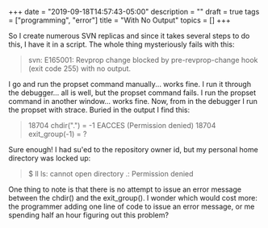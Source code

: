 +++
date = "2019-09-18T14:57:43-05:00"
description = ""
draft = true
tags = ["programming", "error"]
title = "With No Output"
topics = []
+++

So I create numerous SVN replicas and since it takes several steps to do this, I have it in a script.  The whole thing mysteriously fails with this:

> svn: E165001: Revprop change blocked by pre-revprop-change hook (exit code 255) with no output.

I go and run the propset command manually... works fine.  I run it through the debugger... all is well, but the propset command fails.  I run the propset command in another window... works fine.  Now, from in the debugger I run the propset with strace.  Buried in the output I find this:

> 18704 chdir(".")                        = -1 EACCES (Permission denied)
> 18704 exit_group(-1)                    = ?

Sure enough!  I had su'ed to the repository owner id, but my personal home directory was locked up:

> $ ll
> ls: cannot open directory .: Permission denied

One thing to note is that there is no attempt to issue an error message between the chdir() and the exit_group().  I wonder which would cost more: the programmer adding one line of code to issue an error message, or me spending half an hour figuring out this problem?
